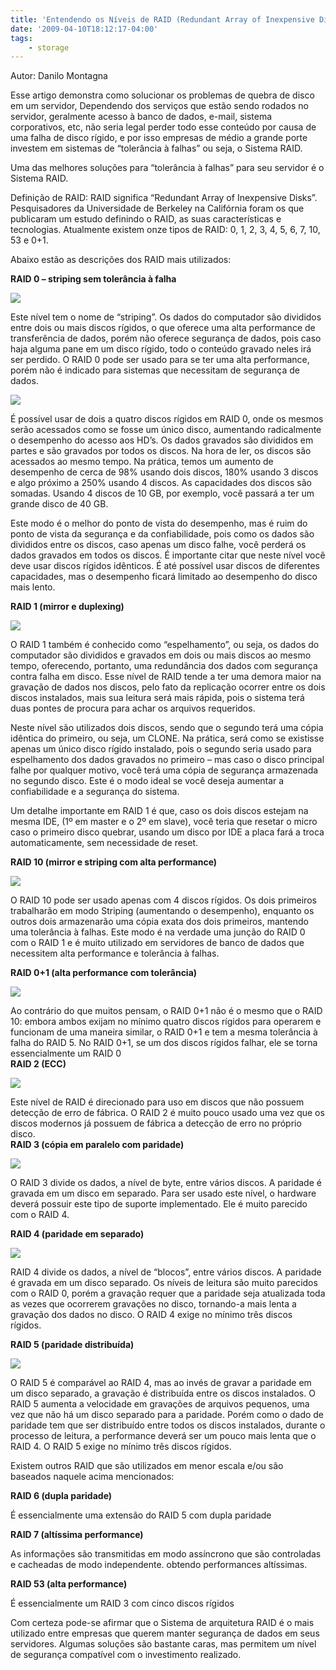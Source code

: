 ```yaml
---
title: 'Entendendo os Níveis de RAID (Redundant Array of Inexpensive Disks)'
date: '2009-04-10T18:12:17-04:00'
tags:
    - storage
---
```


Autor: Danilo Montagna

Esse artigo demonstra como solucionar os problemas de quebra de disco em um servidor, Dependendo dos serviços que estão sendo rodados no servidor, geralmente acesso à banco de dados, e-mail, sistema corporativos, etc, não seria legal perder todo esse conteúdo por causa de uma falha de disco rígido, e por isso empresas de médio a grande porte investem em sistemas de “tolerância à falhas” ou seja, o Sistema RAID.

Uma das melhores soluções para “tolerância à falhas” para seu servidor é o Sistema RAID.

Definição de RAID: RAID significa “Redundant Array of Inexpensive Disks”. Pesquisadores da Universidade de Berkeley na Califórnia foram os que publicaram um estudo definindo o RAID, as suas características e tecnologias. Atualmente existem onze tipos de RAID: 0, 1, 2, 3, 4, 5, 6, 7, 10, 53 e 0+1.

Abaixo estão as descrições dos RAID mais utilizados:

**RAID 0 – striping sem tolerância à falha**

![](http://www.baboo.com.br/absolutenm/articlefiles/4127-raid.gif)

Este nível tem o nome de “striping”. Os dados do computador são divididos entre dois ou mais discos rígidos, o que oferece uma alta performance de transferência de dados, porém não oferece segurança de dados, pois caso haja alguma pane em um disco rígido, todo o conteúdo gravado neles irá ser perdido. O RAID 0 pode ser usado para se ter uma alta performance, porém não é indicado para sistemas que necessitam de segurança de dados.

![](http://www.baboo.com.br/absolutenm/articlefiles/4127-raid1.gif)

É possível usar de dois a quatro discos rígidos em RAID 0, onde os mesmos serão acessados como se fosse um único disco, aumentando radicalmente o desempenho do acesso aos HD’s. Os dados gravados são divididos em partes e são gravados por todos os discos. Na hora de ler, os discos são acessados ao mesmo tempo. Na prática, temos um aumento de desempenho de cerca de 98% usando dois discos, 180% usando 3 discos e algo próximo a 250% usando 4 discos. As capacidades dos discos são somadas. Usando 4 discos de 10 GB, por exemplo, você passará a ter um grande disco de 40 GB.

Este modo é o melhor do ponto de vista do desempenho, mas é ruim do ponto de vista da segurança e da confiabilidade, pois como os dados são divididos entre os discos, caso apenas um disco falhe, você perderá os dados gravados em todos os discos. É importante citar que neste nível você deve usar discos rígidos idênticos. É até possível usar discos de diferentes capacidades, mas o desempenho ficará limitado ao desempenho do disco mais lento.

**RAID 1 (mirror e duplexing)**

![](http://www.baboo.com.br/absolutenm/articlefiles/4127-raid2.gif)

O RAID 1 também é conhecido como “espelhamento”, ou seja, os dados do computador são divididos e gravados em dois ou mais discos ao mesmo tempo, oferecendo, portanto, uma redundância dos dados com segurança contra falha em disco. Esse nível de RAID tende a ter uma demora maior na gravação de dados nos discos, pelo fato da replicação ocorrer entre os dois discos instalados, mais sua leitura será mais rápida, pois o sistema terá duas pontes de procura para achar os arquivos requeridos.

Neste nível são utilizados dois discos, sendo que o segundo terá uma cópia idêntica do primeiro, ou seja, um CLONE. Na prática, será como se existisse apenas um único disco rígido instalado, pois o segundo seria usado para espelhamento dos dados gravados no primeiro – mas caso o disco principal falhe por qualquer motivo, você terá uma cópia de segurança armazenada no segundo disco. Este é o modo ideal se você deseja aumentar a confiabilidade e a segurança do sistema.

Um detalhe importante em RAID 1 é que, caso os dois discos estejam na mesma IDE, (1º em master e o 2º em slave), você teria que resetar o micro caso o primeiro disco quebrar, usando um disco por IDE a placa fará a troca automaticamente, sem necessidade de reset.

**RAID 10 (mirror e striping com alta performance)**

![](http://www.baboo.com.br/absolutenm/articlefiles/4127-raid7.gif)

O RAID 10 pode ser usado apenas com 4 discos rígidos. Os dois primeiros trabalharão em modo Striping (aumentando o desempenho), enquanto os outros dois armazenarão uma cópia exata dos dois primeiros, mantendo uma tolerância à falhas. Este modo é na verdade uma junção do RAID 0 com o RAID 1 e é muito utilizado em servidores de banco de dados que necessitem alta performance e tolerância à falhas.

**RAID 0+1 (alta performance com tolerância)**

![](http://www.baboo.com.br/absolutenm/articlefiles/4127-raid9.gif)

Ao contrário do que muitos pensam, o RAID 0+1 não é o mesmo que o RAID 10: embora ambos exijam no mínimo quatro discos rígidos para operarem e funcionam de uma maneira similar, o RAID 0+1 e tem a mesma tolerância à falha do RAID 5. No RAID 0+1, se um dos discos rígidos falhar, ele se torna essencialmente um RAID 0  
**RAID 2 (ECC)**

![](http://www.baboo.com.br/absolutenm/articlefiles/4127-raid3.gif)

Este nível de RAID é direcionado para uso em discos que não possuem detecção de erro de fábrica. O RAID 2 é muito pouco usado uma vez que os discos modernos já possuem de fábrica a detecção de erro no próprio disco.  
**RAID 3 (cópia em paralelo com paridade)**

![](http://www.baboo.com.br/absolutenm/articlefiles/4127-raid4.gif)

O RAID 3 divide os dados, a nível de byte, entre vários discos. A paridade é gravada em um disco em separado. Para ser usado este nível, o hardware deverá possuir este tipo de suporte implementado. Ele é muito parecido com o RAID 4.

**RAID 4 (paridade em separado)**

![](http://www.baboo.com.br/absolutenm/articlefiles/4127-raid5.gif)

RAID 4 divide os dados, a nível de “blocos”, entre vários discos. A paridade é gravada em um disco separado. Os níveis de leitura são muito parecidos com o RAID 0, porém a gravação requer que a paridade seja atualizada toda as vezes que ocorrerem gravações no disco, tornando-a mais lenta a gravação dos dados no disco. O RAID 4 exige no mínimo três discos rígidos.

**RAID 5 (paridade distribuída)**

![](http://www.baboo.com.br/absolutenm/articlefiles/4127-raid6.gif)

O RAID 5 é comparável ao RAID 4, mas ao invés de gravar a paridade em um disco separado, a gravação é distribuída entre os discos instalados. O RAID 5 aumenta a velocidade em gravações de arquivos pequenos, uma vez que não há um disco separado para a paridade. Porém como o dado de paridade tem que ser distribuído entre todos os discos instalados, durante o processo de leitura, a performance deverá ser um pouco mais lenta que o RAID 4. O RAID 5 exige no mínimo três discos rígidos.

Existem outros RAID que são utilizados em menor escala e/ou são baseados naquele acima mencionados:

**RAID 6 (dupla paridade)**

É essencialmente uma extensão do RAID 5 com dupla paridade

**RAID 7 (altíssima performance)**

As informações são transmitidas em modo assíncrono que são controladas e cacheadas de modo independente. obtendo performances altíssimas.

**RAID 53 (alta performance)**

É essencialmente um RAID 3 com cinco discos rígidos

Com certeza pode-se afirmar que o Sistema de arquitetura RAID é o mais utilizado entre empresas que querem manter segurança de dados em seus servidores. Algumas soluções são bastante caras, mas permitem um nível de segurança compatível com o investimento realizado.
